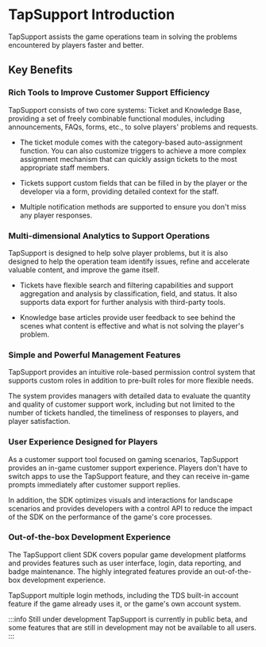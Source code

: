 # TapSupport Introduction

TapSupport assists the game operations team in solving the problems encountered by players faster and better.

## Key Benefits

### Rich Tools to Improve Customer Support Efficiency

TapSupport consists of two core systems: Ticket and Knowledge Base, providing a set of freely combinable functional modules, including announcements, FAQs, forms, etc., to solve players' problems and requests.

- The ticket module comes with the category-based auto-assignment function. You can also customize triggers to achieve a more complex assignment mechanism that can quickly assign tickets to the most appropriate staff members.
    
- Tickets support custom fields that can be filled in by the player or the developer via a form, providing detailed context for the staff.
    
- Multiple notification methods are supported to ensure you don't miss any player responses.
    

### Multi-dimensional Analytics to Support Operations

TapSupport is designed to help solve player problems, but it is also designed to help the operation team identify issues, refine and accelerate valuable content, and improve the game itself.

- Tickets have flexible search and filtering capabilities and support aggregation and analysis by classification, field, and status. It also supports data export for further analysis with third-party tools.
    
- Knowledge base articles provide user feedback to see behind the scenes what content is effective and what is not solving the player's problem.
    

### Simple and Powerful Management Features

TapSupport provides an intuitive role-based permission control system that supports custom roles in addition to pre-built roles for more flexible needs.

The system provides managers with detailed data to evaluate the quantity and quality of customer support work, including but not limited to the number of tickets handled, the timeliness of responses to players, and player satisfaction.

### User Experience Designed for Players

As a customer support tool focused on gaming scenarios, TapSupport provides an in-game customer support experience. Players don't have to switch apps to use the TapSupport feature, and they can receive in-game prompts immediately after customer support replies.

In addition, the SDK optimizes visuals and interactions for landscape scenarios and provides developers with a control API to reduce the impact of the SDK on the performance of the game's core processes.

### Out-of-the-box Development Experience

The TapSupport client SDK covers popular game development platforms and provides features such as user interface, login, data reporting, and badge maintenance. The highly integrated features provide an out-of-the-box development experience.

TapSupport multiple login methods, including the TDS built-in account feature if the game already uses it, or the game's own account system.

  

:::info Still under development
TapSupport is currently in public beta, and some features that are still in development may not be available to all users.
:::
